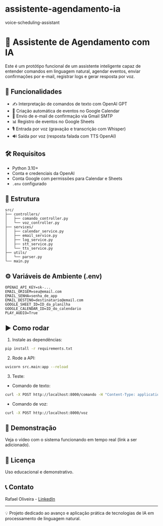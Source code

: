# assistente-agendamento-ia
voice-scheduling-assistant

# 🤖 Assistente de Agendamento com IA

Este é um protótipo funcional de um assistente inteligente capaz de entender comandos em linguagem natural, agendar eventos, enviar confirmações por e-mail, registrar logs e gerar resposta por voz.

## 🚀 Funcionalidades

- ✍️ Interpretação de comandos de texto com OpenAI GPT
- 📅 Criação automática de eventos no Google Calendar
- 📧 Envio de e-mail de confirmação via Gmail SMTP
- 📊 Registro de eventos no Google Sheets
- 🎙 Entrada por voz (gravação e transcrição com Whisper)
- 🔊 Saída por voz (resposta falada com TTS OpenAI)

## 🛠 Requisitos

- Python 3.10+
- Conta e credenciais da OpenAI
- Conta Google com permissões para Calendar e Sheets
- `.env` configurado

## 📂 Estrutura

```
src/
├── controllers/
│   ├── comando_controller.py
│   └── voz_controller.py
├── services/
│   ├── calendar_service.py
│   ├── email_service.py
│   ├── log_service.py
│   ├── stt_service.py
│   └── tts_service.py
├── utils/
│   └── parser.py
└── main.py
```

## ⚙️ Variáveis de Ambiente (.env)

```env
OPENAI_API_KEY=sk-...
EMAIL_ORIGEM=seu@email.com
EMAIL_SENHA=senha_de_app
EMAIL_DESTINO=destinatario@email.com
GOOGLE_SHEET_ID=ID_da_planilha
GOOGLE_CALENDAR_ID=ID_do_calendario
PLAY_AUDIO=True
```

## ▶️ Como rodar

1. Instale as dependências:
```bash
pip install -r requirements.txt
```

2. Rode a API:
```bash
uvicorn src.main:app --reload
```

3. Teste:
- Comando de texto:
```bash
curl -X POST http://localhost:8000/comando -H "Content-Type: application/json" -d "{"comando": "Agendar reunião com a Regina amanhã às 11h"}"
```

- Comando de voz:
```bash
curl -X POST http://localhost:8000/voz
```

## 🎥 Demonstração

Veja o vídeo com o sistema funcionando em tempo real (link a ser adicionado).

## 📄 Licença

Uso educacional e demonstrativo.


## 📞 Contato

Rafael Oliveira - [LinkedIn](https://linkedin.com/in/rafael-oliveira720)

----

💡 Projeto dedicado ao avanço e aplicação prática de tecnologias de IA em processamento de linguagem natural.
